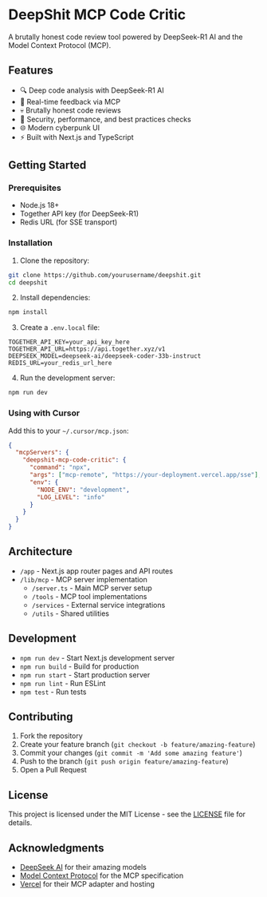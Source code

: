 # DeepShit MCP Code Critic

A brutally honest code review tool powered by DeepSeek-R1 AI and the Model Context Protocol (MCP).

## Features

- 🔍 Deep code analysis with DeepSeek-R1 AI
- 🚀 Real-time feedback via MCP
- 💀 Brutally honest code reviews
- 🎯 Security, performance, and best practices checks
- 🌐 Modern cyberpunk UI
- ⚡ Built with Next.js and TypeScript

## Getting Started

### Prerequisites

- Node.js 18+
- Together API key (for DeepSeek-R1)
- Redis URL (for SSE transport)

### Installation

1. Clone the repository:

```bash
git clone https://github.com/yourusername/deepshit.git
cd deepshit
```

2. Install dependencies:

```bash
npm install
```

3. Create a `.env.local` file:

```env
TOGETHER_API_KEY=your_api_key_here
TOGETHER_API_URL=https://api.together.xyz/v1
DEEPSEEK_MODEL=deepseek-ai/deepseek-coder-33b-instruct
REDIS_URL=your_redis_url_here
```

4. Run the development server:

```bash
npm run dev
```

### Using with Cursor

Add this to your `~/.cursor/mcp.json`:

```json
{
  "mcpServers": {
    "deepshit-mcp-code-critic": {
      "command": "npx",
      "args": ["mcp-remote", "https://your-deployment.vercel.app/sse"],
      "env": {
        "NODE_ENV": "development",
        "LOG_LEVEL": "info"
      }
    }
  }
}
```

## Architecture

- `/app` - Next.js app router pages and API routes
- `/lib/mcp` - MCP server implementation
  - `/server.ts` - Main MCP server setup
  - `/tools` - MCP tool implementations
  - `/services` - External service integrations
  - `/utils` - Shared utilities

## Development

- `npm run dev` - Start Next.js development server
- `npm run build` - Build for production
- `npm run start` - Start production server
- `npm run lint` - Run ESLint
- `npm test` - Run tests

## Contributing

1. Fork the repository
2. Create your feature branch (`git checkout -b feature/amazing-feature`)
3. Commit your changes (`git commit -m 'Add some amazing feature'`)
4. Push to the branch (`git push origin feature/amazing-feature`)
5. Open a Pull Request

## License

This project is licensed under the MIT License - see the [LICENSE](LICENSE) file for details.

## Acknowledgments

- [DeepSeek AI](https://deepseek.ai) for their amazing models
- [Model Context Protocol](https://modelcontextprotocol.io) for the MCP specification
- [Vercel](https://vercel.com) for their MCP adapter and hosting
